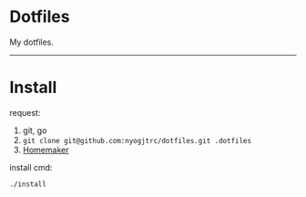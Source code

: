 # Dotfiles

My dotfiles.

---

# Install

request:
1. git, go
2. `git clone git@github.com:nyogjtrc/dotfiles.git .dotfiles`
3. [Homemaker](https://github.com/FooSoft/homemaker)

install cmd:

```shell
./install
```
